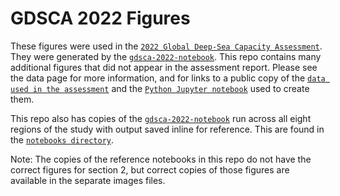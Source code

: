 # GDSCA 2022 Figures

These figures were used in the [`2022 Global Deep-Sea Capacity Assessment`](https://deepseacapacity.oceandiscoveryleague.org/). They were generated by the [`gdsca-2022-notebook`](https://github.com/ocean-discovery-league/gdsca-2022-notebook). This repo contains many additional figures that did not appear in the assessment report. Please see the data page for more information, and for links to a public copy of the [`data used in the assessment`](https://github.com/ocean-discovery-league/gdsca-2022-data) and the [`Python Jupyter notebook`](https://github.com/ocean-discovery-league/gdsca-2022-notebook) used to create them.

This repo also has copies of the [`gdsca-2022-notebook`](https://github.com/ocean-discovery-league/gdsca-2022-notebook) run across all eight regions of the study with output saved inline for reference. This are found in the [`notebooks directory`](https://github.com/ocean-discovery-league/gdsca-2022-figures/tree/main/notebooks).

Note: The copies of the reference notebooks in this repo do not have the correct figures for section 2, but correct copies of those figures are available in the separate images files.
